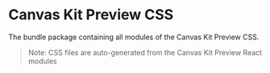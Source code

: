 # Canvas Kit Preview CSS

The bundle package containing all modules of the Canvas Kit Preview CSS.

> Note: CSS files are auto-generated from the Canvas Kit Preview React modules
